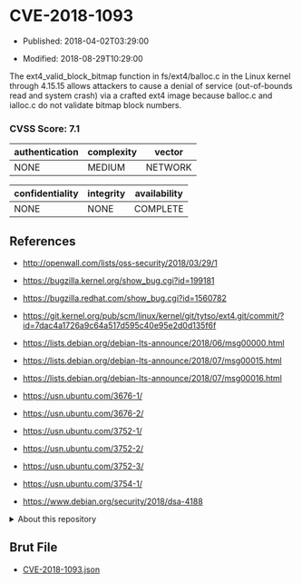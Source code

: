 # CVE-2018-1093

- Published: 2018-04-02T03:29:00

- Modified: 2018-08-29T10:29:00

The ext4_valid_block_bitmap function in fs/ext4/balloc.c in the Linux kernel through 4.15.15 allows attackers to cause a denial of service (out-of-bounds read and system crash) via a crafted ext4 image because balloc.c and ialloc.c do not validate bitmap block numbers.

### CVSS Score: **7.1**

| authentication | complexity | vector |
| --- | --- | --- |
| NONE | MEDIUM | NETWORK |

| confidentiality | integrity | availability |
| --- | --- | --- |
| NONE | NONE | COMPLETE |

## References

* http://openwall.com/lists/oss-security/2018/03/29/1

* https://bugzilla.kernel.org/show_bug.cgi?id=199181

* https://bugzilla.redhat.com/show_bug.cgi?id=1560782

* https://git.kernel.org/pub/scm/linux/kernel/git/tytso/ext4.git/commit/?id=7dac4a1726a9c64a517d595c40e95e2d0d135f6f

* https://lists.debian.org/debian-lts-announce/2018/06/msg00000.html

* https://lists.debian.org/debian-lts-announce/2018/07/msg00015.html

* https://lists.debian.org/debian-lts-announce/2018/07/msg00016.html

* https://usn.ubuntu.com/3676-1/

* https://usn.ubuntu.com/3676-2/

* https://usn.ubuntu.com/3752-1/

* https://usn.ubuntu.com/3752-2/

* https://usn.ubuntu.com/3752-3/

* https://usn.ubuntu.com/3754-1/

* https://www.debian.org/security/2018/dsa-4188

<details>
<summary>About this repository</summary> 

  This repository is part of the project [Live Hack CVE](https://github.com/Live-Hack-CVE). Main website can be found [www.live-hack.org](https://www.live-hack.org) 
  
  Made by [Sn0wAlice](https://github.com/Sn0wAlice) for the people that care about security and need to have a feed of the latest CVEs. Hope you enjoy it, don't forget to star the repo and follow me on [Twitter](https://twitter.com/Sn0wAlice) and [Github](https://github.com/Sn0wAlice). And that is my [personnal website](https://www.alice-snow.me/)

  - [Home Page](https://github.com/Live-Hack-CVE)
  - [Framework](https://github.com/Live-Hack-CVE/cve-framework)
  - [CVE database](https://github.com/Live-Hack-CVE/full_database)
  - [Changelog](https://github.com/Live-Hack-CVE/Changelog)
</details>

## Brut File

* [CVE-2018-1093.json](https://raw.githubusercontent.com/Live-Hack-CVE/full_database/main/cves/2018/CVE-2018-1093.json)

